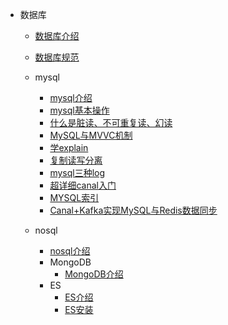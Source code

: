
- 数据库
  - [数据库介绍](数据库/数据库介绍.md)
  - [数据库规范](数据库/数据库规范.md)
  - mysql
    - [mysql介绍](数据库/mysql/mysql介绍.md)
    - [mysql基本操作](数据库/mysql/基本操作.md)
    - [什么是脏读、不可重复读、幻读](数据库/mysql/什么是脏读、不可重复读、幻读.md)
    - [MySQL与MVVC机制](数据库/mysql/MySQL与MVVC机制.md)
    - [学explain](数据库/mysql/要精通SQL优化？那就学一学explain吧.md)
    - [复制读写分离](数据库/mysql/MySQL主从复制读写分离，能讲一下吗.md)
    - [mysql三种log](数据库/mysql/必须了解的mysql三种log.md)
    - [超详细canal入门](数据库/mysql/超详细canal入门.md)
    - [MYSQL索引](数据库/mysql/谈谈MYSQL索引是如何提高查询效率的.md)
    - [Canal+Kafka实现MySQL与Redis数据同步](数据库/mysql/Canal+Kafka实现MySQL与Redis数据同步.md)

  - nosql
    - [nosql介绍](数据库/nosql/nosql介绍.md)
    - MongoDB
      - [MongoDB介绍](数据库/nosql/MongoDB/MongoDB介绍.md)
    - ES
      - [ES介绍](数据库/nosql/ES/es介绍.md)
      - [ES安装](数据库/nosql/ES/es安装.md)


